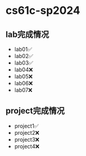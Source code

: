 # cs61c-sp2024
## lab完成情况
- lab01✅
- lab02✅
- lab03✅
- lab04❌
- lab05❌
- lab06❌
- lab07❌
## project完成情况
- project1✅
- project2❌
- project3❌
- project4❌
